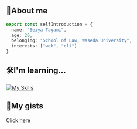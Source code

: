## 🐳About me
```ts
export const selfIntroduction = {
  name: "Seiya Tagami",
  age: 20,
  belonging: "School of Law, Waseda University",
  interests: ["web", "cli"]
}
```

## 🛠️I'm learning...
[![My Skills](https://skillicons.dev/icons?i=go,ts,nodejs,react,nextjs)](https://skillicons.dev)

## 📒My gists
[Click here](https://gist.github.com/ayanami77)
